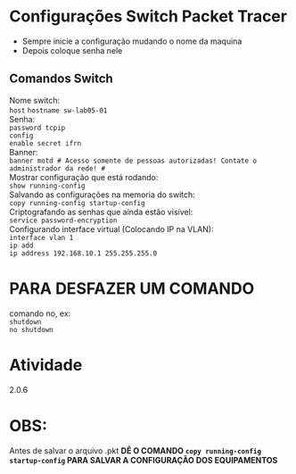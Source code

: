 # Configurações Switch Packet Tracer
- Sempre inicie a configuração mudando o nome da maquina
- Depois coloque senha nele

## Comandos Switch
Nome switch: <br> 
`host`
`hostname sw-lab05-01` <br> 
Senha: <br> 
`password tcpip` <br> 
`config` <br> 
`enable secret ifrn` <br> 
Banner: <br> 
`banner motd # Acesso somente de pessoas autorizadas! Contate o administrador da rede! #` <br> 
Mostrar configuração que está rodando: <br> 
`show running-config` <br> 
Salvando as configurações na memoria do switch: <br> 
`copy running-config startup-config` <br> 
Criptografando as senhas que ainda estão visível: <br> 
`service password-encryption` <br> 
Configurando interface virtual (Colocando IP na VLAN):  <br> 
`interface vlan 1` <br> 
`ip add` <br> 
`ip address 192.168.10.1 255.255.255.0` <br> 

# PARA DESFAZER UM COMANDO
comando no, ex: <br> 
`shutdown` <br> 
 `no shutdown` <br> 

 # Atividade
2.0.6

# OBS:
Antes de salvar o arquivo .pkt **DÊ O COMANDO `copy running-config startup-config` PARA SALVAR A CONFIGURAÇÃO DOS EQUIPAMENTOS**


